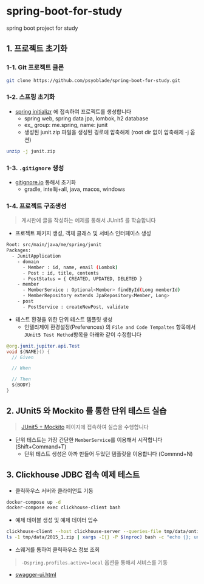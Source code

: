 # spring-boot-for-study
spring boot project for study

## 1. 프로젝트 초기화 

### 1-1. Git 프로젝트 클론
```bash
git clone https://github.com/psyoblade/spring-boot-for-study.git
```

### 1-2. 스프링 초기화
* [spring initializr](https://start.spring.io) 에 접속하여 프로젝트를 생성합니다
  - spring web, spring data jpa, lombok, h2 database
  - ex_ group: me.spring, name: junit
  - 생성된 junit.zip 파일을 생성된 경로에 압축해제 (root dir 없이 압축해제 -j 옵션) 
```bash
unzip -j junit.zip
```

### 1-3. `.gitignore` 생성
* [gitignore.io](https://www.toptal.com/developers/gitignore) 통해서 초기화
  - gradle, intellij+all, java, macos, windows

### 1-4. 프로젝트 구조생성
> 게시판에 글을 작성하는 예제를 통해서 JUnit5 를 학습합니다

* 프로젝트 패키지 생성, 객체 클래스 및 서비스 인터페이스 생성
```bash
Root: src/main/java/me/spring/junit
Packages:
  - JunitApplication
    - domain
      - Member : id, name, email (Lombok)
      - Post : id, title, contents
      - PostStatus = { CREATED, UPDATED, DELETED }
    - member
      - MemberService : Optional<Member> findById(Long memberId)
      - MemberRepository extends JpaRepository<Member, Long>
    - post
      - PostService : createNewPost, validate
```

* 테스트 환경을 위한 단위 테스트 템플릿 생성
  - 인텔리제이 환경설정(Preferences) 의 `File and Code Tempaltes` 항목에서 `JUnit5 Test Method`항목을 아래와 같이 수정합니다 
```java
@org.junit.jupiter.api.Test
void ${NAME}() {
  // Given

  // When

  // Then
  ${BODY}
}
```


## 2. JUnit5 와 Mockito 를 통한 단위 테스트 실습
> [JUnit5 + Mockito](https://github.com/psyoblade/junit-for-dummies) 페이지에 접속하여 실습을 수행합니다 

* 단위 테스트는 가장 간단한 `MemberService`를 이용해서 시작합니다 (Shift+Command+T)
  - 단위 테스트 생성은 아까 만들어 두었던 템플릿을 이용합니다  (Commnd+N)



## 3. Clickhouse JDBC 접속 예제 테스트

* 클릭하우스 서버와 클라이언트 기동
```bash
docker-compose up -d
docker-compose exec clickhouse-client bash
```
* 예제 테이블 생성 및 예제 데이터 입수
```bash
clickhouse-client --host clickhouse-server --queries-file tmp/data/ontime.sql
ls -1 tmp/data/2015_1.zip | xargs -I{} -P $(nproc) bash -c "echo {}; unzip -cq {} '*.csv' | sed 's/\.00//g' | clickhouse-client --host=clickhouse-server --input_format_with_names_use_header=0 --query='INSERT INTO ontime FORMAT CSVWithNames'"
```

* 스웨거를 통하여 클릭하우스 정보 조회 
> `-Dspring.profiles.active=local` 옵션을 통해서 서비스를 기동
* [swagger-ui.html](http://localhost:8888/swagger-ui.html)

